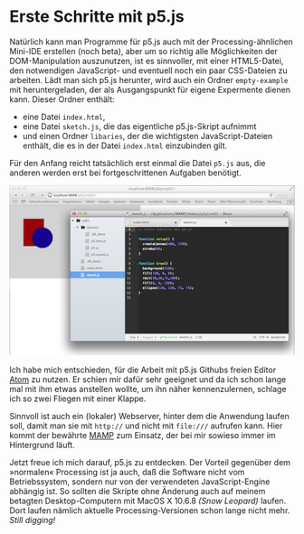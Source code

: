 # Erste Schritte mit p5.js

Natürlich kann man Programme für p5.js auch mit der Processing-ähnlichen Mini-IDE erstellen (noch beta), aber um so richtig alle Möglichkeiten der DOM-Manipulation auszunutzen, ist es sinnvoller, mit einer HTML5-Datei, den notwendigen JavaScript- und eventuell noch ein paar CSS-Dateien zu arbeiten. Lädt man sich p5.js herunter, wird auch ein Ordner `empty-example` mit heruntergeladen, der als Ausgangspunkt für eigene Expermente dienen kann. Dieser Ordner enthält:

  * eine Datei `index.html`,
  * eine Datei `sketch.js`, die das eigentliche p5.js-Skript aufnimmt
  * und einen Ordner `libaries`, der die wichtigsten JavaScript-Dateien enthält, die es in der Datei `index.html` einzubinden gilt.

Für den Anfang reicht tatsächlich erst einmal die Datei `p5.js` aus, die anderen werden erst bei fortgeschrittenen Aufgaben benötigt.

![Screenshot](images/p5js-atom-b.png)

Ich habe mich entschieden, für die Arbeit mit p5.js Githubs freien Editor [Atom][1] zu nutzen. Er schien mir dafür sehr geeignet und da ich schon lange mal mit ihm etwas anstellen wollte, um ihn näher kennenzulernen, schlage ich so zwei Fliegen mit einer Klappe.

Sinnvoll ist auch ein (lokaler) Webserver, hinter dem die Anwendung laufen soll, damit man sie mit `http://` und nicht mit `file:///` aufrufen kann. Hier kommt der bewährte [MAMP][2] zum Einsatz, der bei mir sowieso immer im Hintergrund läuft.

Jetzt freue ich mich darauf, p5.js zu entdecken. Der Vorteil gegenüber dem »normalen« Processing ist ja auch, daß die Software nicht vom Betriebssystem, sondern nur von der verwendeten JavaScript-Engine abhängig ist. So sollten die Skripte ohne Änderung auch auf meinem betagten Desktop-Computern mit MacOS X 10.6.8 *(Snow Leopard)* laufen. Dort laufen nämlich aktuelle Processing-Versionen schon lange nicht mehr. *Still digging!*


[1]: http://cognitiones.kantel-chaos-team.de/produktivitaet/atom.html
[2]: http://cognitiones.kantel-chaos-team.de/webworking/mamp.html